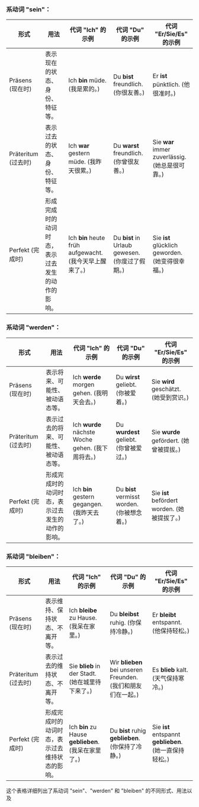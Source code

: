 
### 系动词 "sein"：

| 形式             | 用法                                         | 代词 "Ich" 的示例                   | 代词 "Du" 的示例                 | 代词 "Er/Sie/Es" 的示例               |
|------------------|--------------------------------------------|-------------------------------------|---------------------------------|---------------------------------------|
| Präsens (现在时) | 表示现在的状态、身份、特征等。              | Ich **bin** müde. (我是累的。)       | Du **bist** freundlich. (你很友善。) | Er **ist** pünktlich. (他很准时。)     |
| Präteritum (过去时) | 表示过去的状态、身份、特征等。            | Ich **war** gestern müde. (我昨天很累。) | Du **warst** freundlich. (你曾很友善。) | Sie **war** immer zuverlässig. (她总是很可靠。) |
| Perfekt (完成时)   | 形成完成时的动词时态，表示过去发生的动作的影响。 | Ich **bin** heute früh aufgewacht. (我今天早上醒来了。) | Du **bist** in Urlaub gewesen. (你度过了假期。) | Sie **ist** glücklich geworden. (她变得很幸福。) |

### 系动词 "werden"：

| 形式             | 用法                                             | 代词 "Ich" 的示例                     | 代词 "Du" 的示例                   | 代词 "Er/Sie/Es" 的示例               |
|------------------|------------------------------------------------|---------------------------------------|-----------------------------------|---------------------------------------|
| Präsens (现在时) | 表示将来、可能性、被动语态等。                   | Ich **werde** morgen gehen. (我明天会去。) | Du **wirst** geliebt. (你被爱着。)   | Sie **wird** geschätzt. (她受到赏识。)   |
| Präteritum (过去时) | 表示过去的将来、可能性、被动语态等。             | Ich **wurde** nächste Woche gehen. (我下周将去。) | Du **wurdest** geliebt. (你曾被爱过。) | Sie **wurde** gefördert. (她曾被提拔。) |
| Perfekt (完成时)   | 形成完成时的动词时态，表示过去发生的动作的影响。  | Ich **bin** gestern gegangen. (我昨天去了。) | Du **bist** vermisst worden. (你被想念着。) | Sie **ist** befördert worden. (她被提拔了。) |

### 系动词 "bleiben"：

| 形式             | 用法                                        | 代词 "Ich" 的示例                   | 代词 "Du" 的示例                 | 代词 "Er/Sie/Es" 的示例               |
|------------------|-------------------------------------------|-------------------------------------|---------------------------------|---------------------------------------|
| Präsens (现在时) | 表示维持、保持状态、不离开等。             | Ich **bleibe** zu Hause. (我呆在家里。) | Du **bleibst** ruhig. (你保持冷静。) | Er **bleibt** entspannt. (他保持轻松。)     |
| Präteritum (过去时) | 表示过去的维持状态、不离开等。             | Sie **blieb** in der Stadt. (她在城里待下来了。) | Wir **blieben** bei unseren Freunden. (我们和朋友们在一起。) | Es **blieb** kalt. (天气保持寒冷。)    |
| Perfekt (完成时)   | 形成完成时的动词时态，表示过去维持状态的影响。 | Ich **bin** zu Hause **geblieben**. (我呆在家里了。) | Du **bist** ruhig **geblieben**. (你保持了冷静。) | Sie **ist** entspannt **geblieben**. (她一直保持轻松。) |

这个表格详细列出了系动词 "sein"、"werden" 和 "bleiben" 的不同形式、用法以及